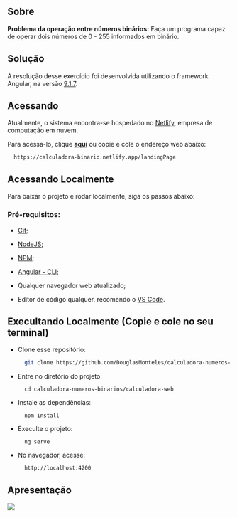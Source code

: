 ## Sobre

**Problema da operação entre números binários:** Faça um programa capaz de operar dois números de 0 - 255 informados em binário.

## Solução

A resolução desse exercício foi desenvolvida utilizando o framework Angular, na versão <a href="./calculadora-web/README.md" target="_blank">9.1.7</a>.

## Acessando 
Atualmente, o sistema encontra-se hospedado no <a href="https://www.netlify.com/" target="_blank">Netlify</a>, empresa de computação em nuvem.

Para acessa-lo, clique <a href="https://calculadora-binario.netlify.app/landingPage" target="_blank">**aqui**</a> ou copie e cole o endereço web abaixo:
```
  https://calculadora-binario.netlify.app/landingPage
```

## Acessando Localmente

Para baixar o projeto e rodar localmente, siga os passos abaixo:

### Pré-requisitos:

  - <a href="https://git-scm.com/" target="_blank">Git</a>;

  - <a href="https://nodejs.org/en/" target="_blank">NodeJS</a>;

  - <a href="https://www.npmjs.com/" target="_blank">NPM</a>;

  - <a href="https://cli.angular.io/" target="_blank">Angular - CLI</a>;

  - Qualquer navegador web atualizado;

  - Editor de código qualquer, recomendo o <a href="https://code.visualstudio.com/" target="_blank">VS Code</a>.

## Execultando Localmente (Copie e cole no seu terminal)

  - Clone esse repositório:
    ```bash
      git clone https://github.com/DouglasMonteles/calculadora-numeros-binarios.git
    ```

  - Entre no diretório do projeto:
    ```
      cd calculadora-numeros-binarios/calculadora-web
    ```

  - Instale as dependências:
    ```
      npm install
    ```

  - Execulte o projeto:
    ```
      ng serve
    ```
  - No navegador, acesse:
    ```
      http://localhost:4200
    ```

## Apresentação

<img src="./calculadora-web/src/assets/apresentacao.gif">

